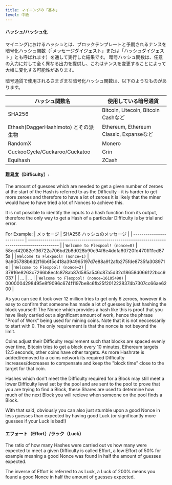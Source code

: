 ```yaml
---
title: マイニングの「基本」
level: 中級
---
```


#### ハッシュ/ハッシュ化

マイニングにおけるハッシュとは、ブロックテンプレートと予期されるナンスを暗号化ハッシュ関数（「メッセージダイジェスト」または「ハッシュダイジェスト」とも呼ばれます）を通して実行した結果です。 暗号ハッシュ関数は、任意の入力に対して全く異なる出力を提供し、これはナンスを変更することによって大幅に変化する可能性があります。

暗号通貨で使用されるさまざまな暗号化ハッシュ関数は、以下のようなものがあります。

| ハッシュ関数名                        | 使用している暗号通貨                            |
| ------------------------------ | ------------------------------------- |
| SHA256                         | Bitcoin, Litecoin, Bitcoin Cashなど     |
| Ethash(DaggerHashimoto) とその派生物 | Ethereum, Ethereum Classic, Expanseなど |
| RandomX                        | Monero                                |
| CuckooCycle/Cuckaroo/Cuckatoo  | Grin                                  |
| Equihash                       | ZCash                                 |

#### 難易度（Difficulty）:

The amount of guesses which are needed to get a given number of zeroes at the start of the Hash is referred to as the Difficulty - it is harder to get more zeroes and therefore to have a lot of zeroes it is likely that the miner would have to have tried a lot of Nonces to achieve this.

It is not possible to identify the inputs to a hash function from its output, therefore the only way to get a Hash of a particular Difficulty is by trial and error.

For Example:
| メッセージ                     | SHA256 ハッシュのメッセージ                                                                             |
| ------------------------- | --------------------------------------------------------------------------------------------- |
| <code>Welcome to Flexpool! (nonce=0)</code> | 58ecf42082e136722a706bd2b8d028b90c94f6e4ddfa60720fd470ff11cd875a                              |
| <code>Welcome to Flexpool! (nonce=1)</code> | 9a605788b6d2f16b6f5c418a394965197d7e88a912afb275fde8735fa308971e                              |
| <code>Welcome to Flexpool! (nonce=2)</code> | 37916e8263c7266b8ecfc878ab87d585a546c87a5d32d18658d066122bcc9037                              |
| ...                       | ...                                                                                           |
| <code>Welcome to Flexpool! (nonce=16105490)</code> | <span className="red">000000</span>4298495e8f9096c674f1197be8c6fb25f2012228374b7307cc66ae6200 |

As you can see it took over 12 million tries to get only 6 zeroes, however it is easy to confirm that someone has made a lot of guesses by just hashing the block yourself! The Nonce which provides a hash like this is proof that you have likely carried out a significant amount of work, hence the phrase "Proof of Work" being used for mining coins. Note that it is not neccessarily to start with 0. The only requirement is that the nonce is not beyond the limit.

Coins adjust their Difficulty requirement such that blocks are spaced evenly over time, Bitcoin tries to get a block every 10 minutes, Ethereum targets 12.5 seconds, other coins have other targets. As more Hashrate is added/removed to a coins network its required Difficulty increases/decreases to compensate and keep the "block time" close to the target for that coin.

Hashes which don't meet the Difficulty required for a Block may still meet a lower Difficulty level set by the pool and are sent to the pool to prove that you are trying to find a Block, these Shares are used to determine how much of the next Block you will recieve when someone on the pool finds a Block.

With that said, obviously you can also just stumble upon a good Nonce in less guesses than expected by having good Luck (or significantly more guesses if your Luck is bad!)

#### エフォート（Effort）/ラック（Luck）

The ratio of how many Hashes were carried out vs how many were expected to meet a given Difficulty is called Effort, a low Effort of 50% for example meaning a good Nonce was found in half the amount of guesses expected.

The inverse of Effort is referred to as Luck, a Luck of 200% means you found a good Nonce in half the amount of guesses expected.
